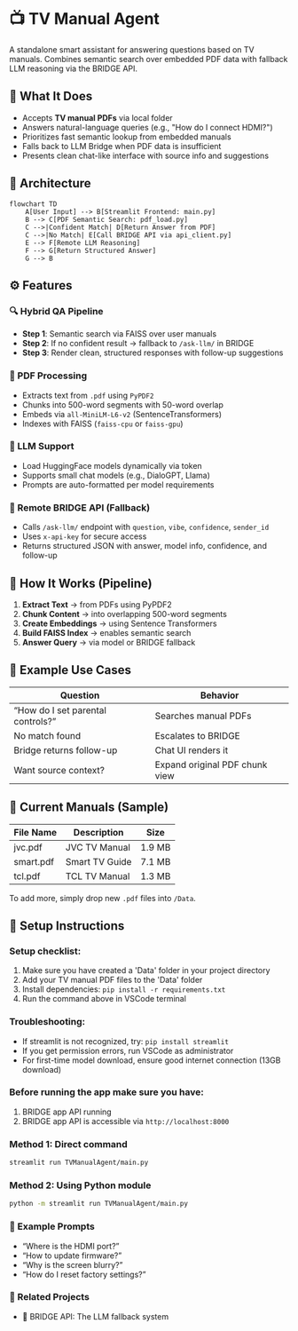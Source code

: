 # 📺 TV Manual Agent

A standalone smart assistant for answering questions based on TV manuals.
Combines semantic search over embedded PDF data with fallback LLM reasoning via the BRIDGE API.

## 🧠 What It Does

- Accepts **TV manual PDFs** via local folder
- Answers natural-language queries (e.g., "How do I connect HDMI?")
- Prioritizes fast semantic lookup from embedded manuals
- Falls back to LLM Bridge when PDF data is insufficient
- Presents clean chat-like interface with source info and suggestions

## 🧱 Architecture

```mermaid
flowchart TD
    A[User Input] --> B[Streamlit Frontend: main.py]
    B --> C[PDF Semantic Search: pdf_load.py]
    C -->|Confident Match| D[Return Answer from PDF]
    C -->|No Match| E[Call BRIDGE API via api_client.py]
    E --> F[Remote LLM Reasoning]
    F --> G[Return Structured Answer]
    G --> B
```

## ⚙️ Features

### 🔍 Hybrid QA Pipeline
- **Step 1**: Semantic search via FAISS over user manuals
- **Step 2**: If no confident result → fallback to `/ask-llm/` in BRIDGE
- **Step 3**: Render clean, structured responses with follow-up suggestions

### 📄 PDF Processing
- Extracts text from `.pdf` using `PyPDF2`
- Chunks into 500-word segments with 50-word overlap
- Embeds via `all-MiniLM-L6-v2` (SentenceTransformers)
- Indexes with FAISS (`faiss-cpu` or `faiss-gpu`)

### 🤖 LLM Support
- Load HuggingFace models dynamically via token
- Supports small chat models (e.g., DialoGPT, Llama)
- Prompts are auto-formatted per model requirements

### 🔗 Remote BRIDGE API (Fallback)
- Calls `/ask-llm/` endpoint with `question`, `vibe`, `confidence`, `sender_id`
- Uses `x-api-key` for secure access
- Returns structured JSON with answer, model info, confidence, and follow-up

## 🚀 How It Works (Pipeline)

1. **Extract Text** → from PDFs using PyPDF2
2. **Chunk Content** → into overlapping 500-word segments
3. **Create Embeddings** → using Sentence Transformers
4. **Build FAISS Index** → enables semantic search
5. **Answer Query** → via model or BRIDGE fallback


## 🧪 Example Use Cases

| Question                          | Behavior                        |
|-----------------------------------|---------------------------------|
| “How do I set parental controls?” | Searches manual PDFs            |
| No match found                    | Escalates to BRIDGE             |
| Bridge returns follow-up          | Chat UI renders it              |
| Want source context?              | Expand original PDF chunk view  |

## 📁 Current Manuals (Sample)

| File Name   | Description         | Size   |
|-------------|---------------------|--------|
| jvc.pdf     | JVC TV Manual       | 1.9 MB |
| smart.pdf   | Smart TV Guide      | 7.1 MB |
| tcl.pdf     | TCL TV Manual       | 1.3 MB |

To add more, simply drop new `.pdf` files into `/Data`.

## 🔧 Setup Instructions

### Setup checklist:
1. Make sure you have created a 'Data' folder in your project directory
2. Add your TV manual PDF files to the 'Data' folder
3. Install dependencies: `pip install -r requirements.txt`
4. Run the command above in VSCode terminal

### Troubleshooting:
- If streamlit is not recognized, try: `pip install streamlit`
- If you get permission errors, run VSCode as administrator
- For first-time model download, ensure good internet connection (13GB download)

### Before running the app make sure you have:
1. BRIDGE app API running
2. BRIDGE app API is accessible via `http://localhost:8000`

### Method 1: Direct command
```bash
streamlit run TVManualAgent/main.py
```

### Method 2: Using Python module
```bash
python -m streamlit run TVManualAgent/main.py
```

### 💬 Example Prompts
- “Where is the HDMI port?”
- “How to update firmware?”
- “Why is the screen blurry?”
- “How do I reset factory settings?”

### 📎 Related Projects
-  🔗 BRIDGE API: The LLM fallback system

